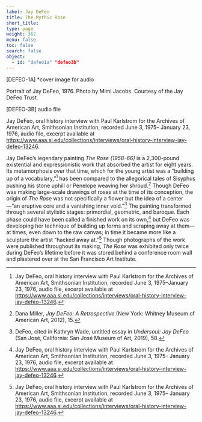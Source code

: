 ```yaml
---
label: Jay DeFeo
title: The Mythic Rose
short_title:
type: page
weight: 362
menu: false
toc: false
search: false
object:
  - id: "defeo1a" "defeo3b"
---
```

\[DEFEO-1A\] \*cover image for audio

Portrait of Jay DeFeo, 1976. Photo by Mimi Jacobs. Courtesy of the Jay DeFeo Trust.

\[DEFEO-3B\] audio file

Jay DeFeo, oral history interview with Paul Karlstrom for the Archives of American Art, Smithsonian Institution, recorded June 3, 1975– January 23, 1976, audio file, excerpt available at https://www.aaa.si.edu/collections/interviews/oral-history-interview-jay-defeo-13246.

Jay DeFeo’s legendary painting *The Rose (1958–66)* is a 2,300-pound existential and expressionistic work that absorbed the artist for eight years. Its metamorphosis over that time, which for the young artist was a “building up of a vocabulary,”[^1] has been compared to the allegorical tales of Sisyphus pushing his stone uphill or Penelope weaving her shroud.[^2] Though DeFeo was making large-scale drawings of roses at the time of its conception, the origin of *The Rose* was not specifically a flower but the idea of a center—“an eruptive core and a vanishing inner void.”[^3] The painting transformed through several stylistic stages: primordial, geometric, and baroque. Each phase could have been called a finished work on its own,[^4] but DeFeo was developing her technique of building up forms and scraping away at them—at times, even down to the raw canvas; in time it became more like a sculpture the artist “hacked away at.”[^5] Though photographs of the work were published throughout its making, *The Rose* was exhibited only twice during DeFeo’s lifetime before it was stored behind a conference room wall and plastered over at the San Francisco Art Institute.

[^1]: Jay DeFeo, oral history interview with Paul Karlstrom for the Archives of American Art, Smithsonian Institution, recorded June 3, 1975–January 23, 1976, audio file, excerpt available at https://www.aaa.si.edu/collections/interviews/oral-history-interview-jay-defeo-13246.

[^2]: Dana Miller, *Jay DeFeo: A Retrospective* (New York: Whitney Museum of American Art, 2012), 15.

[^3]: DeFeo, cited in Kathryn Wade, untitled essay in *Undersoul: Jay DeFeo* (San José, California: San José Museum of Art, 2019), 58.

[^4]: Jay DeFeo, oral history interview with Paul Karlstrom for the Archives of American Art, Smithsonian Institution, recorded June 3, 1975– January 23, 1976, audio file, excerpt available at https://www.aaa.si.edu/collections/interviews/oral-history-interview-jay-defeo-13246.

[^5]: Jay DeFeo, oral history interview with Paul Karlstrom for the Archives of American Art, Smithsonian Institution, recorded June 3, 1975– January 23, 1976, audio file, excerpt available at https://www.aaa.si.edu/collections/interviews/oral-history-interview-jay-defeo-13246.
